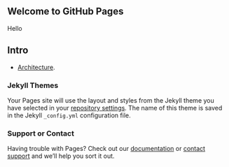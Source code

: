 ## Welcome to GitHub Pages
Hello

## Intro

- [Architecture](./architecture).

### Jekyll Themes

Your Pages site will use the layout and styles from the Jekyll theme you have selected in your [repository settings](https://github.com/kalzahid/docsample/settings). The name of this theme is saved in the Jekyll `_config.yml` configuration file.

### Support or Contact

Having trouble with Pages? Check out our [documentation](https://help.github.com/categories/github-pages-basics/) or [contact support](https://github.com/contact) and we’ll help you sort it out.
